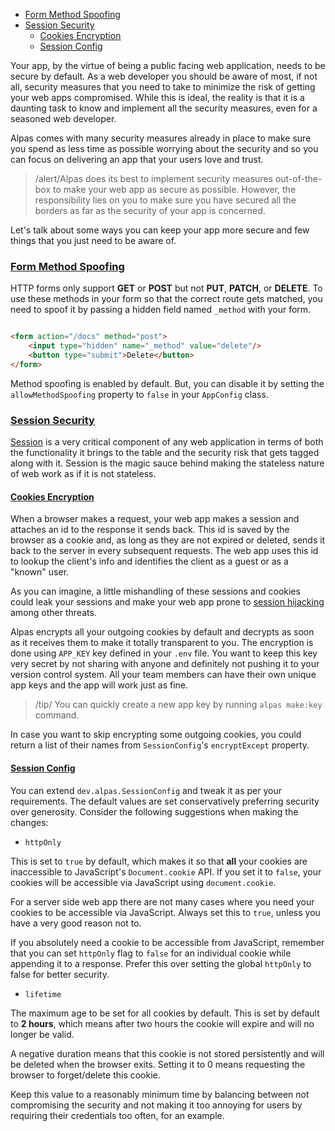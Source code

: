 - [Form Method Spoofing](#form-method-spoofing)
- [Session Security](#session-security)
    - [Cookies Encryption](#cookies-encryption)
    - [Session Config](#session-config)

Your app, by the virtue of being a public facing web application, needs to be secure by default. As a web developer
you should be aware of most, if not all, security measures that you need to take to minimize the risk
of getting your web apps compromised. While this is ideal, the reality is that it is a daunting
task to know and implement all the security measures, even for a seasoned web developer.

Alpas comes with many security measures already in place to make sure you spend as less time as possible worrying
about the security and so you can focus on delivering an app that your users love and trust.

>/alert/<span>Alpas does its best to implement security measures out-of-the-box to make your web
>app as secure as possible. However, the responsibility lies on you to make sure
>you have secured all the borders as far as the security of your app is concerned.</span>

Let's talk about some ways you can keep your app more secure and few things that you just need to be aware of.

<a name="form-method-spoofing"></a>
### [Form Method Spoofing](#form-method-spoofing)

HTTP forms only support **GET** or **POST** but not **PUT**, **PATCH**, or **DELETE**. To use these methods
in your form so that the correct route gets matched, you need to spoof it by passing a hidden field named
`_method` with your form.

<span class="line-numbers" data-start="20">

```html

<form action="/docs" method="post">
    <input type="hidden" name="_method" value="delete"/>
    <button type="submit">Delete</button>
</form>

```

</span>

Method spoofing is enabled by default. But, you can disable it by setting the `allowMethodSpoofing`
property to `false` in your `AppConfig` class.

<a name="session-security"></a>
### [Session Security](#session-security)

[Session](/docs/sessions) is a very critical component of any web application in terms of both the functionality
it brings to the table and the security risk that gets tagged along with it. Session is the magic sauce behind
making the stateless nature of web work as if it is not stateless.

<a name="cookies-encryption"></a>
#### [Cookies Encryption](#cookies-encryption)

When a browser makes a request, your web app makes a session and attaches an id to the response it sends back. This
id is saved by the browser as a cookie and, as long as they are not expired or deleted, sends it back to the
server in every subsequent requests. The web app uses this id to lookup the client's info and identifies
the client as a guest or as a "known" user.

As you can imagine, a little mishandling of these sessions and cookies could leak your sessions and make your
web app prone to [session hijacking](https://en.wikipedia.org/wiki/Session_hijacking) among other threats.

Alpas encrypts all your outgoing cookies by default and decrypts as soon as it receives them to make it totally
transparent to you. The encryption is done using `APP_KEY` key defined in your `.env` file. You want to keep
this key very secret by not sharing with anyone and definitely not pushing it to your version control
system. All your team members can have their own unique app keys and the app will work
just as fine.

>/tip/ <span>You can quickly create a new app key by running `alpas make:key` command.</span>

In case you want to skip encrypting some outgoing cookies, you could return a list
of their names from `SessionConfig`'s `encryptExcept` property.

<a name="session-config"></a>
#### [Session Config](#session-config)

You can extend `dev.alpas.SessionConfig` and tweak it as per your requirements. The default
values are set conservatively preferring security over generosity. Consider the
following suggestions when making the changes:

<div class="sublist">

- `httpOnly`

This is set to `true` by default, which makes it so that **all** your cookies are inaccessible
to JavaScript's `Document.cookie` API. If you set it to `false`, your cookies will
be accessible via JavaScript using `document.cookie`.

For a server side web app there are not many cases where you need your cookies to be accessible
via JavaScript. Always set this to `true`, unless you have a very good reason not to.

If you absolutely need a cookie to be accessible from JavaScript, remember that you can set
`httpOnly` flag to `false` for an individual cookie while appending it to a response.
Prefer this over setting the global `httpOnly` to false for better security.

- `lifetime`

The maximum age to be set for all cookies by default. This is set by default to **2 hours**,
which means after two hours the cookie will expire and will no longer be valid.

A negative duration means that this cookie is not stored persistently and will be deleted when
the browser exits. Setting it to 0 means requesting the browser to forget/delete this cookie.

Keep this value to a reasonably minimum time by balancing between not compromising the security and
not making it too annoying for users by requiring their credentials too often, for an example.

</div>
